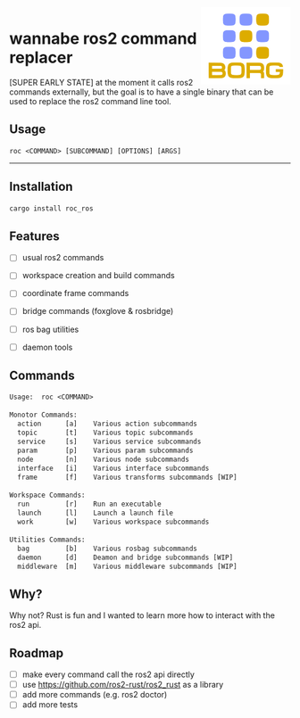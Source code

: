 



<img align="right" width="32%" src="./misc/roc_3.png">

wannabe ros2 command replacer
===

[SUPER EARLY STATE] at the moment it calls ros2 commands externally, but the goal is to have a single binary that can be used to replace the ros2 command line tool. 

## Usage
```
roc <COMMAND> [SUBCOMMAND] [OPTIONS] [ARGS]
```
<hr>



## Installation

```bash
cargo install roc_ros
```


## Features

- [ ] usual ros2 commands
- [ ] workspace creation and build commands
- [ ] coordinate frame commands
- [ ] bridge commands (foxglove & rosbridge)
- [ ] ros bag utilities
- [ ] daemon tools


## Commands

```
Usage:  roc <COMMAND>

Monotor Commands:
  action      [a]    Various action subcommands
  topic       [t]    Various topic subcommands
  service     [s]    Various service subcommands
  param       [p]    Various param subcommands
  node        [n]    Various node subcommands
  interface   [i]    Various interface subcommands
  frame       [f]    Various transforms subcommands [WIP]

Workspace Commands:
  run         [r]    Run an executable
  launch      [l]    Launch a launch file
  work        [w]    Various workspace subcommands

Utilities Commands:     
  bag         [b]    Various rosbag subcommands
  daemon      [d]    Deamon and bridge subcommands [WIP]
  middleware  [m]    Various middleware subcommands [WIP]
```

## Why?

Why not? Rust is fun and I wanted to learn more how to interact with the ros2 api.

## Roadmap

- [ ] make every command call the ros2 api directly
- [ ] use https://github.com/ros2-rust/ros2_rust as a library
- [ ] add more commands (e.g. ros2 doctor)
- [ ] add more tests
